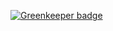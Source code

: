 

[![Greenkeeper badge](https://badges.greenkeeper.io/gsingh737/Employees.svg)](https://greenkeeper.io/)